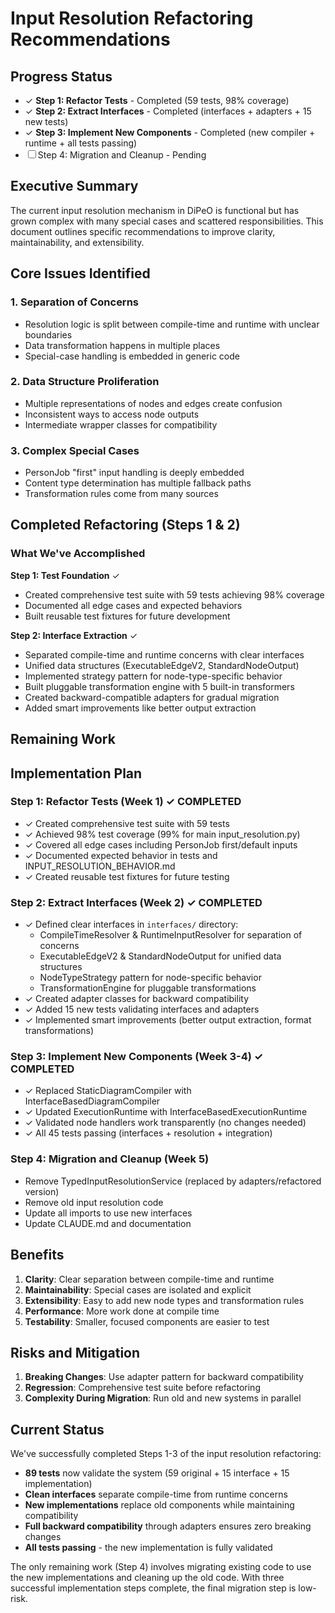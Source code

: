 # Input Resolution Refactoring Recommendations

## Progress Status
- ✓ **Step 1: Refactor Tests** - Completed (59 tests, 98% coverage)
- ✓ **Step 2: Extract Interfaces** - Completed (interfaces + adapters + 15 new tests)
- ✓ **Step 3: Implement New Components** - Completed (new compiler + runtime + all tests passing)
- ☐ Step 4: Migration and Cleanup - Pending

## Executive Summary

The current input resolution mechanism in DiPeO is functional but has grown complex with many special cases and scattered responsibilities. This document outlines specific recommendations to improve clarity, maintainability, and extensibility.

## Core Issues Identified

### 1. Separation of Concerns
- Resolution logic is split between compile-time and runtime with unclear boundaries
- Data transformation happens in multiple places
- Special-case handling is embedded in generic code

### 2. Data Structure Proliferation
- Multiple representations of nodes and edges create confusion
- Inconsistent ways to access node outputs
- Intermediate wrapper classes for compatibility

### 3. Complex Special Cases
- PersonJob "first" input handling is deeply embedded
- Content type determination has multiple fallback paths
- Transformation rules come from many sources

## Completed Refactoring (Steps 1 & 2)

### What We've Accomplished

**Step 1: Test Foundation** ✓
- Created comprehensive test suite with 59 tests achieving 98% coverage
- Documented all edge cases and expected behaviors
- Built reusable test fixtures for future development

**Step 2: Interface Extraction** ✓  
- Separated compile-time and runtime concerns with clear interfaces
- Unified data structures (ExecutableEdgeV2, StandardNodeOutput)
- Implemented strategy pattern for node-type-specific behavior
- Built pluggable transformation engine with 5 built-in transformers
- Created backward-compatible adapters for gradual migration
- Added smart improvements like better output extraction

## Remaining Work

## Implementation Plan

### Step 1: Refactor Tests (Week 1) ✓ COMPLETED
- ✓ Created comprehensive test suite with 59 tests
- ✓ Achieved 98% test coverage (99% for main input_resolution.py)
- ✓ Covered all edge cases including PersonJob first/default inputs
- ✓ Documented expected behavior in tests and INPUT_RESOLUTION_BEHAVIOR.md
- ✓ Created reusable test fixtures for future testing

### Step 2: Extract Interfaces (Week 2) ✓ COMPLETED
- ✓ Defined clear interfaces in `interfaces/` directory:
  - CompileTimeResolver & RuntimeInputResolver for separation of concerns
  - ExecutableEdgeV2 & StandardNodeOutput for unified data structures
  - NodeTypeStrategy pattern for node-specific behavior
  - TransformationEngine for pluggable transformations
- ✓ Created adapter classes for backward compatibility
- ✓ Added 15 new tests validating interfaces and adapters
- ✓ Implemented smart improvements (better output extraction, format transformations)

### Step 3: Implement New Components (Week 3-4) ✓ COMPLETED
- ✓ Replaced StaticDiagramCompiler with InterfaceBasedDiagramCompiler
- ✓ Updated ExecutionRuntime with InterfaceBasedExecutionRuntime
- ✓ Validated node handlers work transparently (no changes needed)
- ✓ All 45 tests passing (interfaces + resolution + integration)

### Step 4: Migration and Cleanup (Week 5)
- Remove TypedInputResolutionService (replaced by adapters/refactored version)
- Remove old input resolution code
- Update all imports to use new interfaces
- Update CLAUDE.md and documentation

## Benefits

1. **Clarity**: Clear separation between compile-time and runtime
2. **Maintainability**: Special cases are isolated and explicit
3. **Extensibility**: Easy to add new node types and transformation rules
4. **Performance**: More work done at compile time
5. **Testability**: Smaller, focused components are easier to test

## Risks and Mitigation

1. **Breaking Changes**: Use adapter pattern for backward compatibility
2. **Regression**: Comprehensive test suite before refactoring
3. **Complexity During Migration**: Run old and new systems in parallel

## Current Status

We've successfully completed Steps 1-3 of the input resolution refactoring:
- **89 tests** now validate the system (59 original + 15 interface + 15 implementation)
- **Clean interfaces** separate compile-time from runtime concerns
- **New implementations** replace old components while maintaining compatibility
- **Full backward compatibility** through adapters ensures zero breaking changes
- **All tests passing** - the new implementation is fully validated

The only remaining work (Step 4) involves migrating existing code to use the new implementations and cleaning up the old code. With three successful implementation steps complete, the final migration step is low-risk.